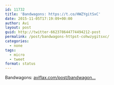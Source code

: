 ```yaml
---
id: 11732
title: 'Bandwagons: https://t.co/HWZYgitSxC'
date: 2015-11-05T17:19:09+00:00
author: Avi
layout: post
guid: http://twitter-662378644774494212-post
permalink: /post/bandwagons-httpst-cohwzygitsxc/
categories:
  - none
tags:
  - micro
  - tweet
format: status
---
```

Bandwagons: [aviflax.com/post/bandwagon…](http://aviflax.com/post/bandwagons/)